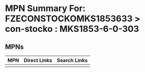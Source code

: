 



# MPN Summary For: FZECONSTOCKOMKS1853633 > con-stocko : MKS1853-6-0-303

## MPNs
  

|MPN|Direct Links|Search Links|
| :--- | :--- | :--- |
||||
